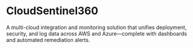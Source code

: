 # CloudSentinel360
A multi-cloud integration and monitoring solution that unifies deployment, security, and log data across AWS and Azure—complete with dashboards and automated remediation alerts.
